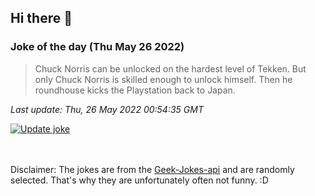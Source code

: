 ## Hi there 👋

### Joke of the day (Thu May 26 2022)
<!-- joke -->
>Chuck Norris can be unlocked on the hardest level of Tekken. But only Chuck Norris is skilled enough to unlock himself. Then he roundhouse kicks the Playstation back to Japan.
<!-- /joke -->

*Last update: Thu, 26 May 2022 00:54:35 GMT*

[![Update joke](https://github.com/nclskfm/nclskfm/actions/workflows/joke.yml/badge.svg)](https://github.com/nclskfm/nclskfm/actions/workflows/joke.yml)

<br><br>
Disclaimer: The jokes are from the [Geek-Jokes-api](https://github.com/sameerkumar18/geek-joke-api) and are randomly selected. That's why they are unfortunately often not funny. :D
